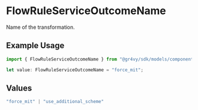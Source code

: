# FlowRuleServiceOutcomeName

Name of the transformation.

## Example Usage

```typescript
import { FlowRuleServiceOutcomeName } from "@gr4vy/sdk/models/components";

let value: FlowRuleServiceOutcomeName = "force_mit";
```

## Values

```typescript
"force_mit" | "use_additional_scheme"
```